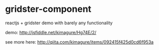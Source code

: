 gridster-component
==================

reactjs + gridster demo with barely any functionality

demo: http://jsfiddle.net/kimagure/Hg74E/2/

see more here: http://qiita.com/kimagure/items/092415f425d0cd6f953a
